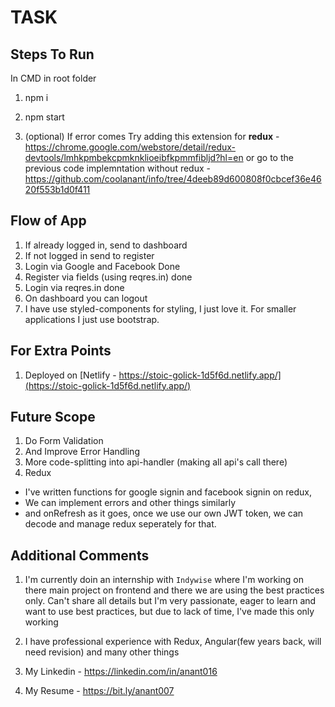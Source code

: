 # TASK

## Steps To Run

In CMD in root folder

1. npm i
2. npm start

3. (optional) If error comes Try adding this extension for **redux** -https://chrome.google.com/webstore/detail/redux-devtools/lmhkpmbekcpmknklioeibfkpmmfibljd?hl=en
   or go to the previous code implemntation without redux - https://github.com/coolanant/info/tree/4deeb89d600808f0cbcef36e4620f553b1d0f411

## Flow of App

1. If already logged in, send to dashboard
2. If not logged in send to register
3. Login via Google and Facebook Done
4. Register via fields (using reqres.in) done
5. Login via reqres.in done
6. On dashboard you can logout
7. I have use styled-components for styling, I just love it. For smaller applications I just use bootstrap.

## For Extra Points

1. Deployed on [Netlify - https://stoic-golick-1d5f6d.netlify.app/](https://stoic-golick-1d5f6d.netlify.app/)

## Future Scope

1. Do Form Validation
2. And Improve Error Handling
3. More code-splitting into api-handler (making all api's call there)
4. Redux

- I've written functions for google signin and facebook signin on redux,
- We can implement errors and other things similarly
- and onRefresh as it goes, once we use our own JWT token, we can decode and manage redux seperately for that.

## Additional Comments

1. I'm currently doin an internship with `Indywise` where I'm working on there main project on frontend and there we are using the best practices only. Can't share all details but I'm very passionate, eager to learn and want to use best practices, but due to lack of time, I've made this only working

2. I have professional experience with Redux, Angular(few years back, will need revision) and many other things

3. My Linkedin - https://linkedin.com/in/anant016

4. My Resume - https://bit.ly/anant007
